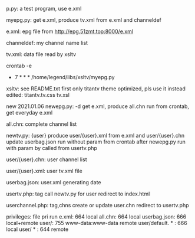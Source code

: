 p.py:
a test program, use e.xml

myepg.py:
get e.xml, produce tv.xml from e.xml and channeldef

e.xml:
epg file from http://epg.51zmt.top:8000/e.xml

channeldef:
my channel name list

tv.xml:
data file read by xsltv

crontab -e
* 7 * * * /home/legend/libs/xsltv/myepg.py

xsltv:
see README.txt first
only titantv theme optimized, pls use it instead
edited: titantv.tv.css tv.xsl


new 2021.01.06
newepg.py: -d
get e.xml, produce all.chn
run from crontab, get everyday e.xml

all.chn:
complete channel list

newtv.py: {user}
produce user/{user}.xml from e.xml and user/{user}.chn
update userbag.json
run without param from crontab after newepg.py
run with param by called from usertv.php

user/{user}.chn:
user channel list

user/{user}.xml:
user tv.xml file

userbag.json:
user.xml generating date

usertv.php: tag
call newtv.py for user
redirect to index.html

userchannel.php: tag,chns
create or update user.chn
redirect to usertv.php

privileges:
file                pri                     run
e.xml:              664                     local
all.chn:            664                     local
userbag.json:       666                     local+remote
user/:              755 www-data:www-data   remote
user/default. * :   666                     local
user/ * :           644                     remote
